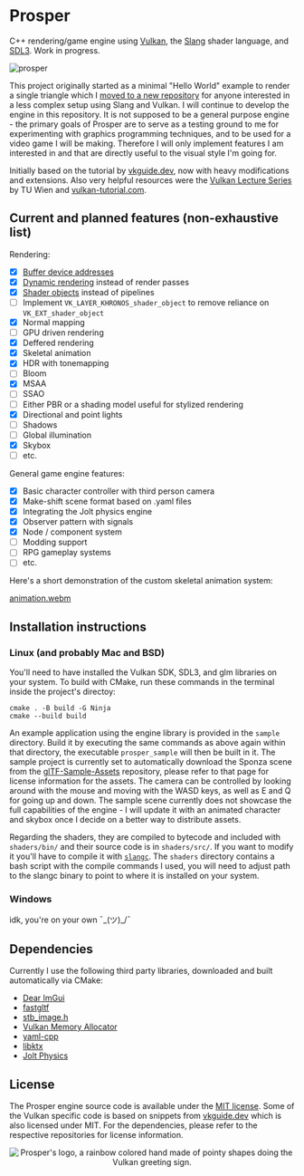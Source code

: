 # Prosper
C++ rendering/game engine using [Vulkan](https://www.vulkan.org/), the [Slang](https://shader-slang.com/) shader language, and [SDL3](https://wiki.libsdl.org/SDL3/FrontPage). Work in progress.

![prosper](https://github.com/user-attachments/assets/4e6cc111-e4b5-4894-8a68-e53faa229e4a)

This project originally started as a minimal "Hello World" example to render a single triangle which I [moved to a new repository](https://github.com/tracefree/vulkan-triangle-sdl-slang) for anyone interested in a less complex setup using Slang and Vulkan. I will continue to develop the engine in this repository. It is not supposed to be a general purpose engine - the primary goals of Prosper are to serve as a testing ground to me for experimenting with graphics programming techniques, and to be used for a video game I will be making. Therefore I will only implement features I am interested in and that are directly useful to the visual style I'm going for.

Initially based on the tutorial by [vkguide.dev](https://vkguide.dev), now with heavy modifications and extensions. Also very helpful resources were the [Vulkan Lecture Series](https://www.youtube.com/playlist?list=PLmIqTlJ6KsE1Jx5HV4sd2jOe3V1KMHHgn) by TU Wien and [vulkan-tutorial.com](https://vulkan-tutorial.com/).

## Current and planned features (non-exhaustive list)
Rendering:
- [x] [Buffer device addresses](https://docs.vulkan.org/samples/latest/samples/extensions/buffer_device_address/README.html)
- [X] [Dynamic rendering](https://docs.vulkan.org/samples/latest/samples/extensions/dynamic_rendering/README.html) instead of render passes
- [x] [Shader objects](https://docs.vulkan.org/samples/latest/samples/extensions/shader_object/README.html) instead of pipelines
- [ ] Implement `VK_LAYER_KHRONOS_shader_object` to remove reliance on `VK_EXT_shader_object`
- [x] Normal mapping
- [ ] GPU driven rendering
- [x] Deffered rendering
- [x] Skeletal animation
- [x] HDR with tonemapping
- [ ] Bloom
- [x] MSAA
- [ ] SSAO
- [ ] Either PBR or a shading model useful for stylized rendering
- [x] Directional and point lights
- [ ] Shadows
- [ ] Global illumination
- [x] Skybox
- [ ] etc.

General game engine features:
- [x] Basic character controller with third person camera
- [x] Make-shift scene format based on .yaml files 
- [x] Integrating the Jolt physics engine
- [x] Observer pattern with signals
- [x] Node / component system
- [ ] Modding support
- [ ] RPG gameplay systems
- [ ] etc.

Here's a short demonstration of the custom skeletal animation system:

[animation.webm](https://github.com/user-attachments/assets/63fabd7d-53f6-4e16-88f1-a4f0dca6ebe6)

## Installation instructions
### Linux (and probably Mac and BSD)
You'll need to have installed the Vulkan SDK, SDL3, and glm libraries on your system. To build with CMake, run these commands in the terminal inside the project's directoy:

```
cmake . -B build -G Ninja
cmake --build build
```

An example application using the engine library is provided in the `sample` directory. Build it by executing the same commands as above again within that directory, the executable `prosper_sample` will then be built in it. The sample project is currently set to automatically download the Sponza scene from the [glTF-Sample-Assets](https://github.com/KhronosGroup/glTF-Sample-Assets) repository, please refer to that page for license information for the assets. The camera can be controlled by looking around with the mouse and moving with the WASD keys, as well as E and Q for going up and down. The sample scene currently does not showcase the full capabilities of the engine - I will update it with an animated character and skybox once I decide on a better way to distribute assets.

Regarding the shaders, they are compiled to bytecode and included with `shaders/bin/` and their source code is in `shaders/src/`. If you want to modify it you'll have to compile it with [`slangc`](https://github.com/shader-slang/slang). The `shaders` directory contains a bash script with the compile commands I used, you will need to adjust path to the slangc binary to point to where it is installed on your system.

### Windows
idk, you're on your own ¯\_(ツ)_/¯

## Dependencies
Currently I use the following third party libraries, downloaded and built automatically via CMake:
- [Dear ImGui](https://github.com/ocornut/imgui)
- [fastgltf](https://github.com/spnda/fastgltf)
- [stb_image.h](https://github.com/nothings/stb)
- [Vulkan Memory Allocator](https://github.com/GPUOpen-LibrariesAndSDKs/VulkanMemoryAllocator.git)
- [yaml-cpp](https://github.com/jbeder/yaml-cpp.git)
- [libktx](https://github.com/KhronosGroup/KTX-Software.git)
- [Jolt Physics](https://github.com/jrouwe/JoltPhysics.git)

## License
The Prosper engine source code is available under the [MIT license](LICENSE.md). Some of the Vulkan specific code is based on snippets from [vkguide.dev](https://github.com/vblanco20-1/vulkan-guide/tree/all-chapters-2) which is also licensed under MIT. For the dependencies, please refer to the respective repositories for license information.

<p align="center">
  <img src="https://github.com/user-attachments/assets/63ba0ee4-e922-47bf-a14a-fc87a84f2947" alt="Prosper's logo, a rainbow colored hand made of pointy shapes doing the Vulkan greeting sign."/>
</p>
